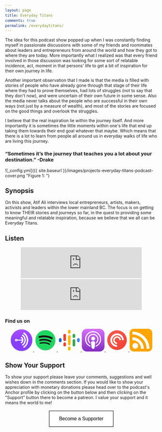 ```yaml
---
layout: page
title: Everyday Titans
comments: true
permalink: /everydaytitans/
---
```


<style>
    .button {
    padding: 16px 32px;
    text-align: center;
    text-decoration: none;
    display: inline-block;
    font-size: 16px;
    margin: 4px 2px;
    transition-duration: 0.4s;
    cursor: pointer;
    background-color: white;
    color: black;
    border: 2px solid #555555;
    }

    .button:hover {
    background-color: black;
    color: white;
    }
</style>

The idea for this podcast show popped up when I was constantly finding myself in passionate discussions with some of my friends and roommates about leaders and entrepreneurs from around the world and how they got to where they are today. More importantly what I realized was that every friend involved in those discussion was looking for some sort of relatable incidence, act, moment in that persons' life to get a bit of inspiration for their own journey in life. 

Another important observation that I made is that the media is filled with stories of people who have already gone through that stage of their life where they had to prove themselves, had lots of struggles (not to say that they don't now), and were uncertain of their own future in some sense. Also the media never talks about the people who are successful in their own ways (not just by a measure of wealth), and most of the stories are focused on the good things and overlook the struggles.

I believe that the real inspiration lie within the journey itself. And more importantly it is sometimes the little moments within one's life that end up taking them towards their end goal whatever that maybe. Which means that there is a lot to learn from people all around us in everyday walks of life who are living this journey. 

### “Sometimes it’s the journey that teaches you a lot about your destination.” -Drake

![_config.yml]({{ site.baseurl }}/images/projects-everyday-titans-podcast-cover.png "Figure 1: ")

## Synopsis

On this show, Atif Ali interviews local entrepreneurs, artists, makers, activists and leaders within the lower mainland BC. The focus is on getting to know THEIR stories and journeys so far, in the quest to providing some meaningful and relatable inspiration, because we believe that we all can be Everyday Titans.

## Listen

<div style="text-align:center;">
    <iframe src="https://anchor.fm/everydaytitans/embed/episodes/Pre-launch-Trailer-egbuhq/a-a2kpico" height="102px" width="400px" frameborder="0" scrolling="no" display="block"></iframe>
    <iframe src="https://anchor.fm/everydaytitans/embed/episodes/Launch-Trailer-en4rd7" height="102px" width="400px" frameborder="0" scrolling="no"></iframe>
</div>

### Find us on
<div style="text-align:center;">
    <a href="https://anchor.fm/everydaytitans">
        <img src="/images/anchorfm-logo.png" alt="Anchor fm" height="75px" width="75px">
    </a>
    <a href="https://open.spotify.com/show/0dq37TwcyyxJUMCR3ICbf6">
        <img src="/images/spotify-logo.png" alt="Spotify" height="75px" width="75px">
    </a>
    <a href="https://www.google.com/podcasts?feed=aHR0cHM6Ly9hbmNob3IuZm0vcy8yYTUwYWMxMC9wb2RjYXN0L3Jzcw==">
        <img src="/images/googlepodcasts-logo.png" alt="Google Podcast" height="75px" width="75px">
    </a>
    <a href="https://podcasts.apple.com/us/podcast/everyday-titans/id1522368829?uo=4">
        <img src="/images/applepodcasts-logo.png" alt="Apple Podcast" height="75px" width="75px">
    </a>
    <a href="https://pca.st/g0lgj8pb">
        <img src="/images/pocketcasts-logo.png" alt="Pocket Casts" height="75px" width="75px">
    </a>
    <a href="https://anchor.fm/s/2a50ac10/podcast/rss">
        <img src="/images/rss-logo.png" alt="RSS" height="75px" width="75px">
    </a>
</div>

## Show Your Support

To show your support please leave your comments, suggestions and well wishes down in the comments section. If you would like to show your appreciation with monetary donations please head over to the podcast's Anchor profile by clicking on the button below and then clicking on the "Support" button there to become a patreon. I value your support and it means the world to me!

<div style="text-align:center;">
    <a href="https://anchor.fm/everydaytitans">
        <button class="button">Become a Supporter</button>
    </a>
</div>
<br/><br/>

